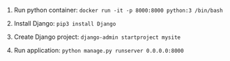 1. Run python container: `docker run -it -p 8000:8000 python:3 /bin/bash`

2. Install Django: `pip3 install Django`

3. Create Django project: `django-admin startproject mysite`

4. Run application: `python manage.py runserver 0.0.0.0:8000`
